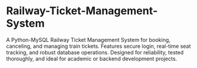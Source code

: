 # Railway-Ticket-Management-System
A Python-MySQL Railway Ticket Management System for booking, canceling, and managing train tickets. Features secure login, real-time seat tracking, and robust database operations. Designed for reliability, tested thoroughly, and ideal for academic or backend development projects.
